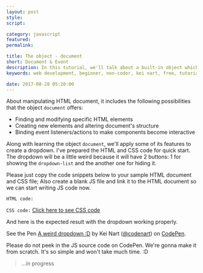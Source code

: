 ```yaml
---
layout: post
style:
script:

category: javascript
featured:
permalink:

title: The object - document
short: Document & Event
description: In this tutorial, we'll talk about a built-in object which allows manipulating HTML document; <br>And get to know how to make our webpages become interactive. <br>Let's start with the object - document.
keywords: web development, beginner, non-coder, kei nart, free, tutorial, coding, programming, code nart, javascript, object, dom, document object model, document, event

date: 2017-08-28 05:20:00
---
```


About manipulating HTML document, it includes the following possibilities that
the object `document` offers:

- Finding and modifying specific HTML elements
- Creating new elements and altering document's structure
- Binding event listeners/actions to make components become interactive

Along with learning the object `document`, we'll apply some of its features to
create a dropdown. I've prepared the HTML and CSS code for quick start. The
dropdown will be a little weird because it will have 2 buttons: 1 for showing
the `dropdown-list` and the another one for hiding it.

Please just copy the code snippets below to your sample HTML document and CSS
file; Also create a blank JS file and link it to the HTML document so we can
start writing JS code now.

`HTML code:`
<script src="https://gist.github.com/codenart/ef2d53f28af5dc19d7b6f96edfbbbebe.js">
</script>

`CSS code:`
[Click here to see CSS code](https://gist.github.com/codenart/e35ac23245ec8d2d506c280cd6751ef2#file-dropdown-css)

And here is the expected result with the dropdown working properly.

<p data-height="500" data-theme-id="light"
   data-slug-hash="LrQXGj" data-default-tab="result" data-user="codenart"
   data-embed-version="2" data-pen-title="A weird dropdown :D" class="codepen">
   See the Pen <a href="https://codepen.io/codenart/pen/LrQXGj/">A weird dropdown :D</a>
   by Kei Nart (<a href="https://codepen.io/codenart">@codenart</a>) on
   <a href="https://codepen.io">CodePen</a>.
</p>
<script async src="https://static.codepen.io/assets/embed/ei.js"></script>

Please do not peek in the JS source code on CodePen. We're gonna make it from
scratch. It's so simple and won't take much time. :D

> ...in progress
